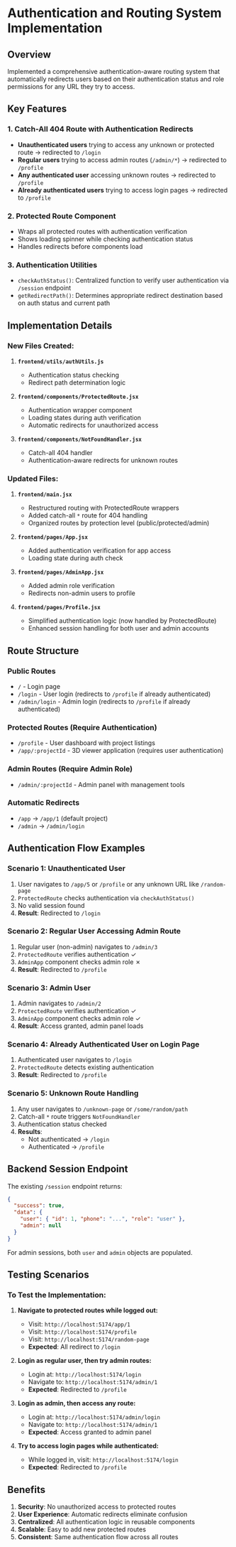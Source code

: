 # Authentication and Routing System Implementation

## Overview
Implemented a comprehensive authentication-aware routing system that automatically redirects users based on their authentication status and role permissions for any URL they try to access.

## Key Features

### 1. Catch-All 404 Route with Authentication Redirects
- **Unauthenticated users** trying to access any unknown or protected route → redirected to `/login`
- **Regular users** trying to access admin routes (`/admin/*`) → redirected to `/profile`
- **Any authenticated user** accessing unknown routes → redirected to `/profile`
- **Already authenticated users** trying to access login pages → redirected to `/profile`

### 2. Protected Route Component
- Wraps all protected routes with authentication verification
- Shows loading spinner while checking authentication status
- Handles redirects before components load

### 3. Authentication Utilities
- `checkAuthStatus()`: Centralized function to verify user authentication via `/session` endpoint
- `getRedirectPath()`: Determines appropriate redirect destination based on auth status and current path

## Implementation Details

### New Files Created:
1. **`frontend/utils/authUtils.js`**
   - Authentication status checking
   - Redirect path determination logic

2. **`frontend/components/ProtectedRoute.jsx`**
   - Authentication wrapper component
   - Loading states during auth verification
   - Automatic redirects for unauthorized access

3. **`frontend/components/NotFoundHandler.jsx`**  
   - Catch-all 404 handler
   - Authentication-aware redirects for unknown routes

### Updated Files:
1. **`frontend/main.jsx`**
   - Restructured routing with ProtectedRoute wrappers
   - Added catch-all `*` route for 404 handling
   - Organized routes by protection level (public/protected/admin)

2. **`frontend/pages/App.jsx`**
   - Added authentication verification for app access
   - Loading state during auth check

3. **`frontend/pages/AdminApp.jsx`**
   - Added admin role verification
   - Redirects non-admin users to profile

4. **`frontend/pages/Profile.jsx`**
   - Simplified authentication logic (now handled by ProtectedRoute)
   - Enhanced session handling for both user and admin accounts

## Route Structure

### Public Routes
- `/` - Login page
- `/login` - User login (redirects to `/profile` if already authenticated)
- `/admin/login` - Admin login (redirects to `/profile` if already authenticated)

### Protected Routes (Require Authentication)
- `/profile` - User dashboard with project listings
- `/app/:projectId` - 3D viewer application (requires user authentication)

### Admin Routes (Require Admin Role)
- `/admin/:projectId` - Admin panel with management tools

### Automatic Redirects
- `/app` → `/app/1` (default project)
- `/admin` → `/admin/login`

## Authentication Flow Examples

### Scenario 1: Unauthenticated User
1. User navigates to `/app/5` or `/profile` or any unknown URL like `/random-page`
2. `ProtectedRoute` checks authentication via `checkAuthStatus()`
3. No valid session found
4. **Result**: Redirected to `/login`

### Scenario 2: Regular User Accessing Admin Route
1. Regular user (non-admin) navigates to `/admin/3`
2. `ProtectedRoute` verifies authentication ✓
3. `AdminApp` component checks admin role ✗
4. **Result**: Redirected to `/profile`

### Scenario 3: Admin User
1. Admin navigates to `/admin/2`
2. `ProtectedRoute` verifies authentication ✓
3. `AdminApp` component checks admin role ✓
4. **Result**: Access granted, admin panel loads

### Scenario 4: Already Authenticated User on Login Page
1. Authenticated user navigates to `/login`
2. `ProtectedRoute` detects existing authentication
3. **Result**: Redirected to `/profile`

### Scenario 5: Unknown Route Handling
1. Any user navigates to `/unknown-page` or `/some/random/path`
2. Catch-all `*` route triggers `NotFoundHandler`
3. Authentication status checked
4. **Results**:
   - Not authenticated → `/login`
   - Authenticated → `/profile`

## Backend Session Endpoint
The existing `/session` endpoint returns:
```json
{
  "success": true,
  "data": {
    "user": { "id": 1, "phone": "...", "role": "user" },
    "admin": null
  }
}
```

For admin sessions, both `user` and `admin` objects are populated.

## Testing Scenarios

### To Test the Implementation:

1. **Navigate to protected routes while logged out:**
   - Visit: `http://localhost:5174/app/1`
   - Visit: `http://localhost:5174/profile`
   - Visit: `http://localhost:5174/random-page`
   - **Expected**: All redirect to `/login`

2. **Login as regular user, then try admin routes:**
   - Login at: `http://localhost:5174/login`
   - Navigate to: `http://localhost:5174/admin/1`
   - **Expected**: Redirected to `/profile`

3. **Login as admin, then access any route:**
   - Login at: `http://localhost:5174/admin/login`
   - Navigate to: `http://localhost:5174/admin/1`
   - **Expected**: Access granted to admin panel

4. **Try to access login pages while authenticated:**
   - While logged in, visit: `http://localhost:5174/login`
   - **Expected**: Redirected to `/profile`

## Benefits

1. **Security**: No unauthorized access to protected routes
2. **User Experience**: Automatic redirects eliminate confusion
3. **Centralized**: All authentication logic in reusable components
4. **Scalable**: Easy to add new protected routes
5. **Consistent**: Same authentication flow across all routes
